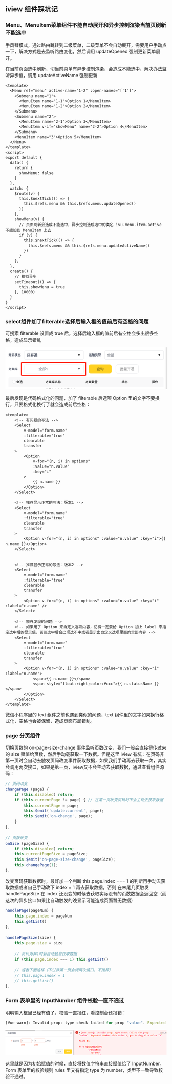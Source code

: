 ## iview 组件踩坑记

### Menu、MenuItem菜单组件不能自动展开和异步控制渲染当前页刷新不能选中

手风琴模式，通过路由跳转到二级菜单，二级菜单不会自动展开，需要用户手动点一下，解决方式是去监听路由变化，然后调用 updateOpened 强制更新菜单展开。

在当前页面选中刷新，切当前菜单有异步控制渲染，会造成不能选中，解决办法监听异步值，调用 updateActiveName 强制更新

```vue
<template>
  <Menu ref="menu" active-name="1-2" :open-names="['1']">
    <Submenu name="1">
      <MenuItem name="1-1">Option 1</MenuItem>
      <MenuItem name="1-2">Option 2</MenuItem>
    </Submenu>
    <Submenu name="2">
      <MenuItem name="2-1">Option 3</MenuItem>
      <MenuItem v-if="showMenu" name="2-2">Option 4</MenuItem>
    </Submenu>
    <MenuItem name="3">Option 5</MenuItem>
  </Menu>
</template>
<script>
export default {
  data() {
    return {
      showMenu: false
    }
  },
  watch: {
    $route(v) {
      this.$nextTick(() => {
        this.$refs.menu && this.$refs.menu.updateOpened()
      })
    },
    showMenu(v) {
      // 页面刷新会造成不能选中，异步控制造成选中的类名 ivu-menu-item-active 不能加到 MenuItem 上去
      if (v) {
        this.$nextTick(() => {
          this.$refs.menu && this.$refs.menu.updateActiveName()
        })
      }
    },
  },
  create() {
    // 模拟异步
    setTimeout(() => {
      this.showMenu = true
    }, 10000)
  }
}
</script>
```

### select组件加了filterable选择后输入框的值前后有空格的问题

可搜索 filterable 设置成 true 后，选择后输入框的值前后有空格会多出很多空格，造成显示错乱

<img src="./2.png" />

最后发现是代码格式化的问题，加了 filterable 后选项 Option 里的文字不要换行，只要格式化换行了就会造成前后空格：
```vue
<template>
    <!-- 有问题的写法 -->
    <Select
        v-model="form.name"
        :filterable="true"
        clearable
        transfer
    >
        <Option
            v-for="(n, i) in options"
            :value="n.value"
            :key="i"
        >
            {{ n.name }}
        </Option>
    </Select>

    <!-- 推荐显示正常的写法：版本1 -->
    <Select
        v-model="form.name"
        :filterable="true"
        clearable
        transfer
    >
        <Option v-for="(n, i) in options" :value="n.value" :key="i">{{ n.name }}</Option>
    </Select>


    <!-- 推荐显示正常的写法：版本2 -->
    <Select
        v-model="form.name"
        :filterable="true"
        clearable
        transfer
    >
        <Option v-for="(n, i) in options" :value="n.value" :key="i" :label="c.name" />
    </Select>

    <!-- 额外发现的问题 -->
    <!-- 如果用了 Option 来自定义选项内容，记得一定要给 Option 加上 label 来指定选中后的显示值，否则选中后会出现选不中或者显示出自定义选项里面的全部内容 -->
    <Select
        v-model="form.name"
        :filterable="true"
        clearable
        transfer
    >
        <Option v-for="(n, i) in options" :value="n.value" :key="i" :label="n.name">
            <span>{{ n.name }}</span>
            <span style="float:right;color:#ccc">{{ n.statusName }}</span>
        </Option>
    </Select>
</template>
```
微信小程序里的 text 组件之前也遇到类似的问题，text 组件里的文字如果换行格式化，空格也会被保留，造成页面布局错乱。

### page 分页组件

切换页数的 on-page-size-change 事件监听页数改变，我们一般会直接将传过来的 size 赋值给页数，然后手动载获取一下数据。但是这里 iview 有坑：在页码非第一页时会自动去触发页码改变事件获取数据，如果我们手动再去获取一次，其实会调用两次接口，如果是第一页，iview又不会主动去获取数据，通过查看组件源码：

```js
// 页码改变
changePage (page) {
    if (this.disabled) return;
    if (this.currentPage != page) { // 在第一页改变页码时不会主动去获取数据
        this.currentPage = page;
        this.$emit('update:current', page);
        this.$emit('on-change', page);
    }
},

// 页数改变
onSize (pageSize) {
    if (this.disabled) return;
    this.currentPageSize = pageSize;
    this.$emit('on-page-size-change', pageSize);
    this.changePage(1);
},
```

改变页码获取数据时，最好加一个判断 this.page.index === 1 的判断再手动去获取数据或者自己手动改下 index = 1 再去获取数据，否则 在末尾几页触发 handlePageSize 在 index 还没变的时候去获取实际没有的页数数据会返回空（而这次的异步接口如果比自动触发的晚显示可能造成页面暂无数据）

```js
handlePage(pageNum) {
    this.page.index = pageNum
    this.getList()
},

handlePageSize(size) {
    this.page.size = size

    // 页码为非1时会自动触发获取数据
    if (this.page.index === 1) this.getList()

    // 或者下面这样（不过非第一页会调两次接口，不推荐）
    // this.page.index = 1
    // this.getList()
},
```

### Form 表单里的 InputNumber 组件校验一直不通过

明明输入框里已经有值了，校验一直报红，看控制台还报错：
```js
[Vue warn]: Invalid prop: type check failed for prop "value". Expected Number with value 1, got String with value "1"
```

<img src="./1.png" />

这里就是因为初始赋值的时候，直接将数值字符串直接赋值给了 InputNumber，Form 表单里的校验规则 rules 里又有指定 type 为 number，类型不一致导致校验不通过。